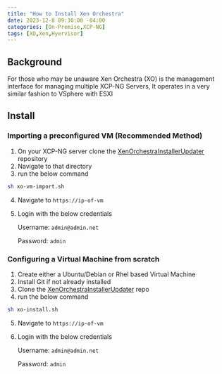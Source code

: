 ```yaml
---
title: "How to Install Xen Orchestra"
date: 2023-12-8 09:30:00 -04:00
categories: [On-Premise,XCP-NG]
tags: [XO,Xen,Hyervisor]
---
```

## Background
For those who may be unaware Xen Orchestra (XO) is the management interface for managing multiple XCP-NG Servers, It operates in a very similar fashion to VSphere with ESXI

## Install
### Importing a preconfigured VM **(Recommended Method)**
1. On your XCP-NG server clone the [XenOrchestraInstallerUpdater](https://github.com/ronivay/XenOrchestraInstallerUpdater) repository
2. Navigate to that directory
3. run the below command
```bash
sh xo-vm-import.sh
```
4. Navigate to `https://ip-of-vm`
5. Login with the below credentials
    
    Username: `admin@admin.net`
    
    Password: `admin`

### Configuring a Virtual Machine from scratch
1. Create either a Ubuntu/Debian or Rhel based Virtual Machine
2. Install Git if not already installed
3. Clone the [XenOrchestraInstallerUpdater](https://github.com/ronivay/XenOrchestraInstallerUpdater) repo
4. run the below command
```bash
sh xo-install.sh
```
5. Navigate to `https://ip-of-vm`
6. Login with the below credentials
    
    Username: `admin@admin.net`
    
    Password: `admin`